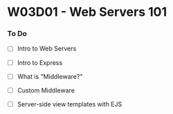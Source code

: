 # W03D01 - Web Servers 101

### To Do
- [ ] Intro to Web Servers
- [ ] Intro to Express
- [ ] What is "Middleware?"
- [ ] Custom Middleware
- [ ] Server-side view templates with EJS
























#
